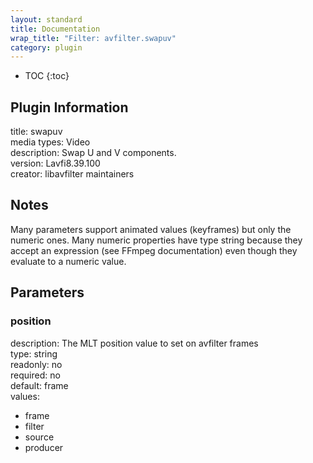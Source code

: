 ```yaml
---
layout: standard
title: Documentation
wrap_title: "Filter: avfilter.swapuv"
category: plugin
---
```

* TOC
{:toc}

## Plugin Information

title: swapuv  
media types:
Video  
description: Swap U and V components.  
version: Lavfi8.39.100  
creator: libavfilter maintainers  

## Notes

Many parameters support animated values (keyframes) but only the numeric ones. Many numeric properties have type string because they accept an expression (see FFmpeg documentation) even though they evaluate to a numeric value.

## Parameters

### position

  
description:
The MLT position value to set on avfilter frames  
type: string  
readonly: no  
required: no  
default: frame  
values:  

* frame
* filter
* source
* producer

